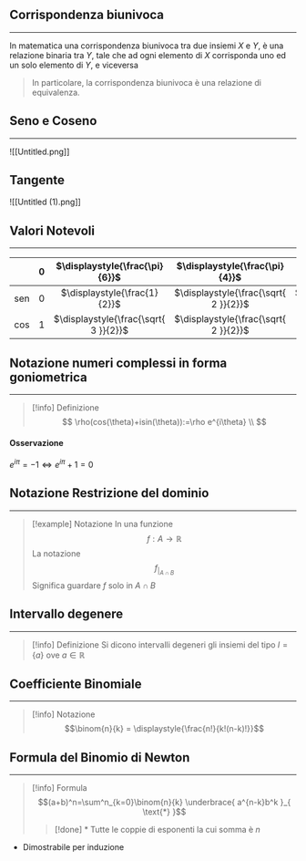 ## Corrispondenza biunivoca
---
In matematica una corrispondenza biunivoca tra due insiemi $X$ e $Y$, è una relazione binaria tra 
$Y$, tale che ad ogni elemento di $X$ corrisponda uno ed un solo elemento di $Y$, e viceversa
>In particolare, la corrispondenza biunivoca è una relazione di equivalenza.

## Seno e Coseno
---
![[Untitled.png]]
## Tangente
![[Untitled (1).png]]
## Valori Notevoli
---
|     | 0   |    $\displaystyle{\frac{\pi}{6}}$     |    $\displaystyle{\frac{\pi}{4}}$     |    $\displaystyle{\frac{\pi}{3}}$     | $\displaystyle{\frac{\pi}{2}}$ |
| --- | --- |:-------------------------------------:|:-------------------------------------:|:-------------------------------------:|:------------------------------:|
| sen | $0$ |     $\displaystyle{\frac{1}{2}}$      | $\displaystyle{\frac{\sqrt{ 2 }}{2}}$ | $\displaystyle{\frac{\sqrt{ 3 }}{2}}$ |              $1$               |
| cos | $1$ | $\displaystyle{\frac{\sqrt{ 3 }}{2}}$ | $\displaystyle{\frac{\sqrt{ 2 }}{2}}$ |     $\displaystyle{\frac{1}{2}}$      |              $0$               |

## Notazione numeri complessi in forma goniometrica
---
>[!info] Definizione
>$$
\rho(cos(\theta)+isin(\theta)):=\rho e^{i\theta} \\
>$$
#### Osservazione
$e^{i\pi}=-1\Leftrightarrow e^{i\pi}+1 = 0$

## Notazione Restrizione del dominio
---
>[!example] Notazione
>In una funzione $$f:A\to \mathbb{R}$$
>La notazione $$f_{\displaystyle{|_{A\cap B}}}$$
>Significa guardare $f$ solo in $A\cap B$

## Intervallo degenere
---
>[!info] Definizione
>Si dicono intervalli degeneri gli insiemi del tipo $I=\{ a \}$ ove $a\in\mathbb{R}$

## Coefficiente Binomiale
---
>[!info] Notazione
>$$\binom{n}{k} = \displaystyle{\frac{n!}{k!(n-k)!}}$$
## Formula del Binomio di Newton
---
>[!info] Formula
>$$(a+b)^n=\sum^n_{k=0}\binom{n}{k} \underbrace{ a^{n-k}b^k }_{ \text{*} }$$ 
>>[!done] \*
>>Tutte le coppie di esponenti la cui somma è $n$

- Dimostrabile per induzione